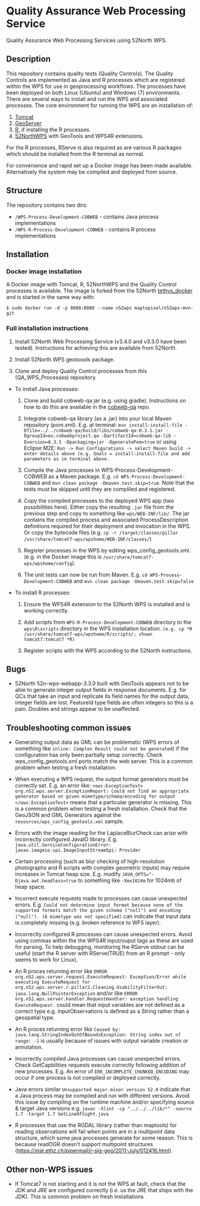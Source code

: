 # Quality Assurance Web Processing Service

Quality Assurance Web Processing Services using 52North WPS. 
## Description

This repository contains quality tests (Quality Controls). The Quality Controls are implemented as Java and R processes which are registered within the WPS for use in geoprocessing workflows. The processes have been deployed on both Linux (Ubuntu) and Windows (7) environments. There are several ways to install and run the WPS and associated processes. The core environment for running the WPS are an installation of:

1. [Tomcat](http://tomcat.apache.org/) 
2. [GeoServer](http://geoserver.org/download/)
3. [R](https://www.r-project.org/), if installing the R processes. 
4. [52NorthWPS](http://52north.org/communities/geoprocessing/wps/) with GeoTools and WPS4R extensions.

For the R processes, RServe is also required as are various R packages which should be installed from the R terminal as normal.

For convenience and rapid set up a Docker image has been made available. Alternatively the system may be compiled and deployed from source.

## Structure

The repository contains two dirs:
* ``/WPS-Process-Development-COBWEB`` - contains Java process implementations
* ``/WPS-R-Process-Development-COBWEB`` - contains R process implementations


## Installation
### Docker image installation

A Docker image with Tomcat, R, 52NorthWPS and the Quality Control processes is available. The image is forked from the 52North [tethys_docker](https://github.com/tethysplatform/tethys_docker) and is started in the same way with:

    $ sudo docker run -d -p 8080:8080 --name n52wps maptopixel/n52wps-mvn-git
    


### Full installation instructions

1. Install 52North Web Processing Service (v3.4.0 and v3.3.0 have been tested). Instructions for achieving this are available from 52North.

2. Install 52North WPS geotoools package.

3. Clone and deploy Quality Control processes from this (QA_WPS_Processes) repository.

- To install Java processes:

	1. Clone and build cobweb-qa jar (e.g. using gradle). Instructions on how to do this are available in the [cobweb-qa](https://github.com/cobweb-eu/cobweb-qa) repo.

	2. Integrate cobweb-qa library (as a .jar) into your local Maven repository (pom.xml). E.g. at terminal: ``mvn install:install-file -Dfile=../../cobweb-qa/build/libs/cobweb-qa-0.3.1.jar -DgroupId=eu.cobwebproject.qa -DartifactId=cobweb-qa-lib -Dversion=0.3.1 -Dpackaging=jar -DgeneratePom=true`` or using Eclipse M2E: ``Run -> Run Configurations -> select Maven build -> enter details above (e.g. Goals = install:install-file and add parameters as in terminal above.``
	
	3. Compile the Java processes in WPS-Process-Development-COBWEB as a Maven package. E.g. ``cd WPS-Process-Development-COBWEB`` and ``mvn clean package -Dmaven.test.skip=true``. Note that the tests must be skipped until they are compliled and registered.
	
	4. Copy the compiled processes to the deployed WPS app (two possibilities here). Either copy the resulting ``.jar`` file from the previous step and copy to something like ``wps/WEB-INF/lib/``. The jar contains the compiled process and associated ProcessDescription definitions required for their deployment and invocation in the WPS. Or copy the bytecode files (e.g. ``cp -r /target/classes/pillar /usr/share/tomcat7-wps/wpshome/WEB-INF/classes/``)

	5. Register processes in the WPS by editing wps_config_geotools.xml. (e.g. in the Docker image this is ``/usr/share/tomcat7-wps/wpshome/config``).

	6. The unit tests can now be run from Maven. E.g. ``cd WPS-Process-Development-COBWEB`` and ``mvn clean package -Dmaven.test.skip=false``

- To install R processes:

	1. Ensure the WPS4R extension to the 52North WPS is installed and is working correctly.

	2. Add scripts from ``WPS-R-Process-Development-COBWEB`` directory to the ``wps\R\scripts`` directory in the WPS installation location. ``(e.g. cp *R /usr/share/tomcat7-wps/wpshome/R/scripts/; chown tomcat7:tomcat7 *R)``

	3. Register scripts with the WPS according to the 52North instructions.


## Bugs
* 52North 52n-wps-webapp-3.3.0 built with GeoTools appears not to be able to generate integer output fields in response documents. E.g. for QCs that take an input and replicate its field names for the output data, integer fields are lost. FeatureId type fields are often integers so this is a pain. Doubles and strings appear to be unaffected.


## Troubleshooting common issues

* Generating output data as GML can be problematic (WPS errors of something like ``inline: Complex Result could not be generated``) if the configuration has only been partially setup correctly. Check wps_config_geotools.xml ports match the web server. This is a common problem when testing a fresh installation.

* When executing a WPS request, the output format generators must be correctly set. E.g. an error like:  ``<ows:ExceptionText>
org.n52.wps.server.ExceptionReport: Could not find an appropriate generator based on given mimetype/schema/encoding for output
</ows:ExceptionText>`` means that a particular generator is missing. This is a common problem when testing a fresh installation. Check that the GeoJSON and GML Generators against the ``resources/wps_config_geotools.xml`` sample.

* Errors with the image reading for the LaplaceBlurCheck can arise with incorrectly configured JavaIO library. E.g. ``java.util.ServiceConfigurationError: javax.imageio.spi.ImageInputStreamSpi: Provider`` 

* Certain processing (such as blur checking of high-resolution photographs and R scripts with complex geometric inputs) may require increases in Tomcat heap size. E.g. modify ``JAVA_OPTS="-Djava.awt.headless=true`` to something like ``-Xmx1024m`` for 1024mb of heap space.

* Incorrect execute requests made to processes can cause unexpected errors. E.g. ``Could not determine input format because none of the supported formats match the given schema ("null") and encoding ("null"). (A mimetype was not specified)`` can indicate that input data is completely missing (e.g. broken reference to WFS layer). 

* Incorrectly configured R processes can cause unexpected errors. Avoid using commas within the the WPS4R input/ouput tags as these are used for parsing. To help debugging, monitoring the RServe stdout can be useful (start the R server with RServe(TRUE) from an R prompt - only seems to work for Linux).

* An R proces returning error like ``ERROR org.n52.wps.server.request.ExecuteRequest: Exception/Error while executing ExecuteRequest for org.n52.wps.server.r.pillar2.Cleaning.UsabilityFilterOut: java.lang.NullPointerException`` 
and/or like ``ERROR org.n52.wps.server.handler.RequestHandler: exception handling ExecuteRequest.`` could mean that input variables are not defined as a correct type e.g. inputObservations is defined as a String rather than a geospatial type. 

* An R proces returning error like ``Caused by: java.lang.StringIndexOutOfBoundsException: String index out of range: -1`` is usually because of issues with output variable creation or annotation.

* Incorrectly compiled Java processes can cause unexpected errors. Check GetCapbilities requests execute correctly following addition of new processes. E.g. An error of ``ERR_INCOMPLETE_CHUNKED_ENCODING`` may occur if one process is not compiled or deployed correctly.

* Java errors similar ``Unsupported major.minor version 52.0`` indicate that a Java process may be compiled and run with different versions. Avoid this issue by compiling on the runtime machine and/or specifying source & target Java versions e.g. ``javac -Xlint -cp "../../../lib/*" -source 1.7 -target 1.7 GetLineOfSight.java``

* R processes that use the RGDAL library (rather than maptools) for reading observations will fail when points are in a multipoint data structure, which some java processes generate for some reason. This is because readOGR doesn't support multipoint structures (https://stat.ethz.ch/pipermail/r-sig-geo/2011-July/012416.html).

## Other non-WPS issues

* If Tomcat7 is not starting and it is not the WPS at fault, check that the JDK and JRE are configured correctly (i.e. us the JRE that ships with the JDK). This is common problem on fresh installations
